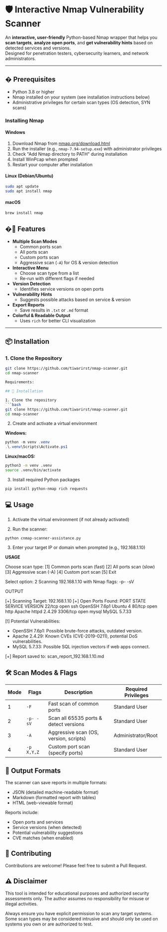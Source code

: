 # 🛡️ Interactive Nmap Vulnerability Scanner

An **interactive, user-friendly** Python-based Nmap wrapper that helps you **scan targets**, **analyze open ports**, and **get vulnerability hints** based on detected services and versions.  
Designed for penetration testers, cybersecurity learners, and network administrators.

---

## � Prerequisites

- Python 3.8 or higher
- Nmap installed on your system (see installation instructions below)
- Administrative privileges for certain scan types (OS detection, SYN scans)

### Installing Nmap

#### Windows
1. Download Nmap from [nmap.org/download.html](https://nmap.org/download.html)
2. Run the installer (e.g., `nmap-7.94-setup.exe`) with administrator privileges
3. Check "Add Nmap directory to PATH" during installation
4. Install WinPcap when prompted
5. Restart your computer after installation

#### Linux (Debian/Ubuntu)
```bash
sudo apt update
sudo apt install nmap
```

#### macOS
```bash
brew install nmap
```

## �🚀 Features
- **Multiple Scan Modes**
  - Common ports scan
  - All ports scan
  - Custom ports scan
  - Aggressive scan (`-A`) for OS & version detection
- **Interactive Menu**
  - Choose scan type from a list
  - Re-run with different flags if needed
- **Version Detection**
  - Identifies service versions on open ports
- **Vulnerability Hints**
  - Suggests possible attacks based on service & version
- **Export Reports**
  - Save results in `.txt` or `.md` format
- **Colorful & Readable Output**
  - Uses `rich` for better CLI visualization

---

## 📦 Installation

### 1. Clone the Repository
```bash
git clone https://github.com/tiwarirst/nmap-scanner.git
cd nmap-scanner

Requirements:

## 🔧 Installation

1. Clone the repository
```bash
git clone https://github.com/tiwarirst/nmap-scanner.git
cd nmap-scanner
```

2. Create and activate a virtual environment

**Windows:**
```powershell
python -m venv .venv
.\.venv\Scripts\Activate.ps1
```

**Linux/macOS:**
```bash
python3 -m venv .venv
source .venv/bin/activate
```

3. Install required Python packages
```bash
pip install python-nmap rich requests
```

## 💻 Usage

1. Activate the virtual environment (if not already activated)

2. Run the scanner:
```bash
python cnmap-scanner-assistance.py
```

3. Enter your target IP or domain when prompted (e.g., 192.168.1.10)

**USAGE**

Choose scan type:
[1] Common ports scan (fast)
[2] All ports scan (slow)
[3] Aggressive scan (-A)
[4] Custom port scan
[5] Exit

Select option: 2
Scanning 192.168.1.10 with Nmap flags: -p- -sV


OUTPUT

[+] Scanning Target: 192.168.1.10
[+] Open Ports Found:
PORT     STATE SERVICE VERSION
22/tcp   open  ssh     OpenSSH 7.6p1 Ubuntu 4
80/tcp   open  http    Apache httpd 2.4.29
3306/tcp open  mysql   MySQL 5.7.33

[!] Potential Vulnerabilities:
- OpenSSH 7.6p1: Possible brute-force attacks, outdated version.
- Apache 2.4.29: Known CVEs (CVE-2019-0211), potential DoS vulnerabilities.
- MySQL 5.7.33: Possible SQL injection vectors if web apps connect.

[+] Report saved to: scan_report_192.168.1.10.md


## 🛠️ Scan Modes & Flags

| Mode | Flags        | Description                                 | Required Privileges |
|------|--------------|---------------------------------------------|-------------------|
| 1    | `-F`         | Fast scan of common ports                   | Standard User |
| 2    | `-p- -sV`    | Scan all 65535 ports & detect versions     | Standard User |
| 3    | `-A`         | Aggressive scan (OS, version, scripts)      | Administrator/Root |
| 4    | `-p X,Y,Z`   | Custom port scan (specify ports)           | Standard User |

## 📝 Output Formats

The scanner can save reports in multiple formats:
- JSON (detailed machine-readable format)
- Markdown (formatted report with tables)
- HTML (web-viewable format)

Reports include:
- Open ports and services
- Service versions (when detected)
- Potential vulnerability suggestions
- CVE matches (when enabled)

## 🤝 Contributing

Contributions are welcome! Please feel free to submit a Pull Request.

## ⚠️ Disclaimer

This tool is intended for educational purposes and authorized security assessments only.
The author assumes no responsibility for misuse or illegal activities.

Always ensure you have explicit permission to scan any target systems.
Some scan types may be considered intrusive and should only be used on systems you own or are authorized to test.
